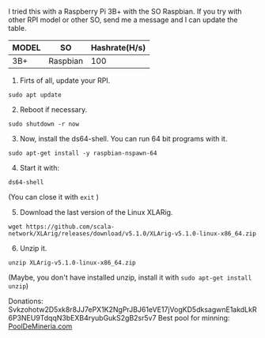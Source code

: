 I tried this with a Raspberry Pi 3B+ with the SO Raspbian. If you try with other RPI model or other SO, send me a message and I can update the table.

| MODEL | SO | Hashrate(H/s) |
| ----- | ---- | ---- |
| 3B+ | Raspbian | 100 |

1. Firts of all, update your RPI.

`sudo apt update`

2. Reboot if necessary.

`sudo shutdown -r now`

3. Now, install the ds64-shell. You can run 64 bit programs with it.

`sudo apt-get install -y raspbian-nspawn-64`

4. Start it with:

`ds64-shell`

(You can close it with `exit` )

5. Download the last version of the Linux XLARig.

`wget https://github.com/scala-network/XLArig/releases/download/v5.1.0/XLArig-v5.1.0-linux-x86_64.zip`

6. Unzip it.

`unzip XLArig-v5.1.0-linux-x86_64.zip`

(Maybe, you don't have installed unzip, install it with `sudo apt-get install unzip`)






Donations: Svkzohotw2D5xk8r8JJ7ePX1K2NgPrJBJ61eVE17jVogKD5dksagwnE1akdLkR6P3NEU9TdqqN3bEXB4ryubGukS2gB2sr5v7
Best pool for minning: [PoolDeMineria.com](http://scala.pooldemineria.com)
